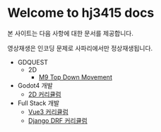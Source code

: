 # Welcome to hj3415 docs

본 사이트는 다음 사항에 대한 문서를 제공합니다.

영상재생은 인코딩 문제로 사파리에서만 정상재생됩니다.

- GDQUEST
    - 2D
        - [M9 Top Down Movement](GDQUEST/2D/M9_Top_Down_Movement/L1_Top_Down_Movement_Module_Overview.md)
- Godot4 개발
    - [2D 커리큘럼](Godot4_%EA%B0%9C%EB%B0%9C/2D/%EC%BB%A4%EB%A6%AC%ED%81%98%EB%9F%BC.md)
- Full Stack 개발
    - [Vue3 커리큘럼](Full-stack_%EA%B0%9C%EB%B0%9C/Frontend/vue3_4%EC%A3%BC_%EC%BB%A4%EB%A6%AC%ED%81%98%EB%9F%BC.md)
    - [Django DRF 커리큘럼](Full-stack_%EA%B0%9C%EB%B0%9C/Backend/django_DRF_4%EC%A3%BC_%EC%BB%A4%EB%A6%AC%ED%81%98%EB%9F%BC.md)